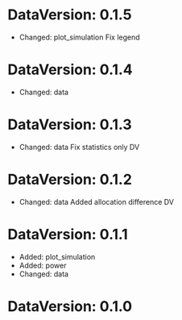 DataVersion: 0.1.5
=======================
* Changed: plot_simulation
Fix legend

DataVersion: 0.1.4
=======================
* Changed: data


DataVersion: 0.1.3
=======================
* Changed: data
Fix statistics only DV

DataVersion: 0.1.2
=======================
* Changed: data
Added allocation difference DV

DataVersion: 0.1.1
=======================
* Added: plot_simulation
* Added: power
* Changed: data


DataVersion: 0.1.0
=======================


